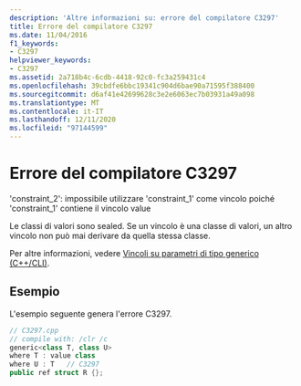 ```yaml
---
description: 'Altre informazioni su: errore del compilatore C3297'
title: Errore del compilatore C3297
ms.date: 11/04/2016
f1_keywords:
- C3297
helpviewer_keywords:
- C3297
ms.assetid: 2a718b4c-6cdb-4418-92c0-fc3a259431c4
ms.openlocfilehash: 39cbdfe6bbc19341c904d6bae90a71595f388400
ms.sourcegitcommit: d6af41e42699628c3e2e6063ec7b03931a49a098
ms.translationtype: MT
ms.contentlocale: it-IT
ms.lasthandoff: 12/11/2020
ms.locfileid: "97144599"
---
```

# <a name="compiler-error-c3297"></a>Errore del compilatore C3297

'constraint_2': impossibile utilizzare 'constraint_1' come vincolo poiché 'constraint_1' contiene il vincolo value

Le classi di valori sono sealed. Se un vincolo è una classe di valori, un altro vincolo non può mai derivare da quella stessa classe.

Per altre informazioni, vedere [Vincoli su parametri di tipo generico (C++/CLI)](../../extensions/constraints-on-generic-type-parameters-cpp-cli.md).

## <a name="example"></a>Esempio

L'esempio seguente genera l'errore C3297.

```cpp
// C3297.cpp
// compile with: /clr /c
generic<class T, class U>
where T : value class
where U : T   // C3297
public ref struct R {};
```
